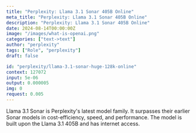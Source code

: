 ```yaml
---
title: "Perplexity: Llama 3.1 Sonar 405B Online"
meta_title: "Perplexity: Llama 3.1 Sonar 405B Online"
description: "Perplexity: Llama 3.1 Sonar 405B Online"
date: 2024-08-14T00:00:00Z
image: "/images/what-is-openai.png"
categories: ["text->text"]
author: "perplexity"
tags: ["Role", "perplexity"]
draft: false

id: "perplexity/llama-3.1-sonar-huge-128k-online"
context: 127072
input: 5e-06
output: 0.000005
img: 0
request: 0.005
---
```


Llama 3.1 Sonar is Perplexity's latest model family. It surpasses their earlier Sonar models in cost-efficiency, speed, and performance. The model is built upon the Llama 3.1 405B and has internet access.

